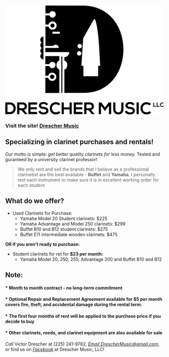 ![Logo][drescher logo]
### Visit the site! [Drescher Music][drescher web]  
## Specializing in **clarinet** purchases and rentals!  
Our motto is simple: _get better quality clarinets for less money._
Tested and guranteed by a university clarinet professor!  
> We only rent and sell the brands that I believe as a professional clarinetist are the best available - **Buffet** and **Yamaha**. I personally test each instrument to make sure it is in excellent working order for each student

## What do we offer?
- Used Clarinets for Purchase:
  * Yamaha Model 20 Student clarinets: $225
  * Yamaha Advantage and Model 250 clarinets: $299
  * Buffet B10 and B12 student clarinets: $275
  * Buffet E11 intermediate wooden clarinets: $475

**OR if you aren't ready to purchase:**

- Student clarinets for ret for **$23 per month:**
  * Yamaha Model 20, 250, 255, Advantage 200 and Buffet B10 and B12

## Note:
#### * Month to month contract - no long-term commitment
#### * Optional Repair and Replacement Agreement available for $5 per month covers fire, theft, and accidental damage during the rental term.
#### * The first four months of rent will be applied to the purchase price if you decide to buy
#### * Other clarinets, reeds, and clarinet equipment are also available for sale  
*Call* Victor Drescher at (225) 241-9782, *[Email DrescherMusic@gmail.com][drescher mail]*, or find us on *[Facebook][drescher facebook]* at Drescher Music, LLC!

[drescher web]: https://dreschermusic.com
[drescher logo]: ./images/drescher-music-logo.jpg/
[drescher mail]: mailto:dreschermusic@gmail.com
[drescher facebook]: https://www.facebook.com/Drescher-Music-LLC-340616029719265
